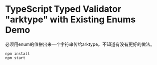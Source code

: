 TypeScript Typed Validator "arktype" with Existing Enums Demo
===========================

必须用enum的值拼出来一个字符串传给arktype。不知道有没有更好的做法。

```
npm install
npm start
```